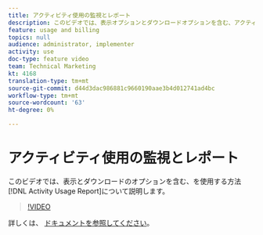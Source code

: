 ```yaml
---
title: アクティビティ使用の監視とレポート
description: このビデオでは、表示オプションとダウンロードオプションを含む、アクティビティの使用状況レポートの使用方法について説明します。
feature: usage and billing
topics: null
audience: administrator, implementer
activity: use
doc-type: feature video
team: Technical Marketing
kt: 4168
translation-type: tm+mt
source-git-commit: d44d3dac986881c9660190aae3b4d012741ad4bc
workflow-type: tm+mt
source-wordcount: '63'
ht-degree: 0%

---
```



# アクティビティ使用の監視とレポート

このビデオでは、表示とダウンロードのオプションを含む、を使用する方法 [!DNL Activity Usage Report]について説明します。

>[!VIDEO](https://video.tv.adobe.com/v/31443/?quality=12)

詳しくは、 [ドキュメントを参照してください](https://docs.adobe.com/content/help/en/audience-manager/user-guide/features/administration/activity-usage-reporting.html)。
